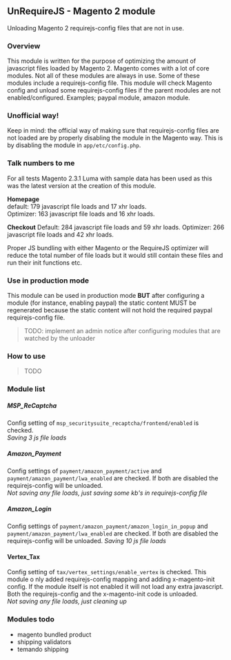 ## UnRequireJS - Magento 2 module
Unloading Magento 2 requirejs-config files that are not in use.

### Overview

This module is written for the purpose of optimizing the amount of javascript files loaded by Magento 2.
Magento comes with a lot of core modules. Not all of these modules are always in use. 
Some of these modules include a requirejs-config file. This module will check Magento config and unload some 
requirejs-config files if the parent modules are not enabled/configured. Examples; paypal module, amazon module.

### Unofficial way!
Keep in mind: the official way of making sure that requirejs-config files are not loaded are by properly disabling
the module in the Magento way. This is by disabling the module in `app/etc/config.php`.

### Talk numbers to me
For all tests Magento 2.3.1 Luma with sample data has been used as this was the latest version at the creation of this module.

**Homepage**  
default: 179 javascript file loads and 17 xhr loads.  
Optimizer: 163 javascript file loads and 16 xhr loads.

**Checkout**
Default: 284 javascript file loads and 59 xhr loads.
Optimizer: 266 javascript file loads and 42 xhr loads.


Proper JS bundling with either Magento or the RequireJS optimizer will reduce the total number of file loads
but it would still contain these files and run their init functions etc.


### Use in production mode
This module can be used in production mode **BUT** after configuring a module (for instance, enabling paypal) the 
static content MUST be regenerated because the static content will not hold the required paypal requirejs-config file.
> TODO: implement an admin notice after configuring modules that are watched by the unloader


### How to use
> TODO

### Module list
##### MSP_ReCaptcha
Config setting of `msp_securitysuite_recaptcha/frontend/enabled` is checked.  
_Saving 3 js file loads_
##### Amazon_Payment
Config settings of `payment/amazon_payment/active` and `payment/amazon_payment/lwa_enabled` are checked.
If both are disabled the requirejs-config will be unloaded.  
_Not saving any file loads, just saving some kb's in requirejs-config file_
##### Amazon_Login
Config settings of `payment/amazon_payment/amazon_login_in_popup` and `payment/amazon_payment/lwa_enabled` are checked.
If both are disabled the requirejs-config will be unloaded.
_Saving 10 js file loads_
#### Vertex_Tax
Config setting of `tax/vertex_settings/enable_vertex` is checked.
This module o  nly added requirejs-config mapping and adding x-magento-init config. If the module itself is not enabled it
will not load any extra javascript. Both the requirejs-config and the x-magento-init code is unloaded.  
_Not saving any file loads, just cleaning up_


### Modules todo
- magento bundled product
- shipping validators
- temando shipping


